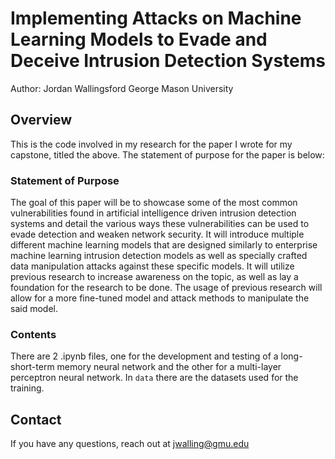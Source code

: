 # Implementing Attacks on Machine Learning Models to Evade and Deceive Intrusion Detection Systems

Author: Jordan Wallingsford
George Mason University

## Overview

This is the code involved in my research for the paper I wrote for my capstone, titled the above. The statement of purpose for the paper is below:

### Statement of Purpose

The goal of this paper will be to showcase some of the most common vulnerabilities found in artificial intelligence driven intrusion detection systems and detail the various ways these vulnerabilities can be used to evade detection and weaken network security. It will introduce multiple different machine learning models that are designed similarly to enterprise machine learning intrusion detection models as well as specially crafted data manipulation attacks against these specific models. It will utilize previous research to increase awareness on the topic, as well as lay a foundation for the research to be done. The usage of previous research will allow for a more fine-tuned model and attack methods to manipulate the said model.

### Contents

There are 2 .ipynb files, one for the development and testing of a long-short-term memory neural network and the other for a multi-layer perceptron neural network. In `data` there are the datasets used for the training. 

## Contact

If you have any questions, reach out at jwalling@gmu.edu
